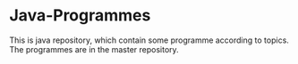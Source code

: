 # Java-Programmes
This is java repository, which contain some programme according to topics.
The programmes are in the master repository.
